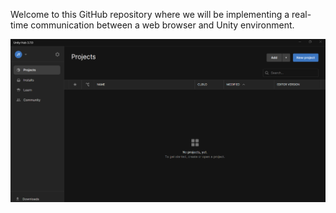 Welcome to this GitHub repository where we will be implementing a real-time communication between a web browser and Unity environment.


![Image Description](images/1.png)


